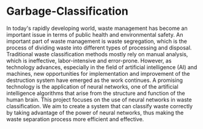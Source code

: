# Garbage-Classification

In today's rapidly developing world, waste management has become an important issue in terms of public health and environmental safety. An important part of waste management is waste segregation, which is the process of dividing waste into different types of processing and disposal. Traditional waste classification methods mostly rely on manual analysis, which is ineffective, labor-intensive and error-prone. However, as technology advances, especially in the field of artificial intelligence (AI) and machines, new opportunities for implementation and improvement of the destruction system have emerged as the work continues. A promising technology is the application of neural networks, one of the artificial intelligence algorithms that arise from the structure and function of the human brain.
This project focuses on the use of neural networks in waste classification. We aim to create a system that can classify waste correctly by taking advantage of the power of neural networks, thus making the waste separation process more efficient and effective.
